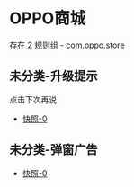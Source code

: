 # OPPO商城

存在 2 规则组 - [com.oppo.store](/src/apps/com.oppo.store.ts)

## 未分类-升级提示

点击下次再说

- [快照-0](https://i.gkd.li/i/13295202)

## 未分类-弹窗广告

- [快照-0](https://i.gkd.li/i/13295201)
